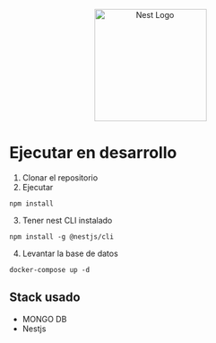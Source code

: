 <p align="center">
  <a href="http://nestjs.com/" target="blank"><img src="https://nestjs.com/img/logo-small.svg" width="200" alt="Nest Logo" /></a>
</p>


# Ejecutar en desarrollo
1. Clonar el repositorio
2. Ejecutar
```
npm install
```
3. Tener nest CLI instalado
```
npm install -g @nestjs/cli
```

4. Levantar la base de datos
```
docker-compose up -d
```


## Stack usado
* MONGO DB
* Nestjs

